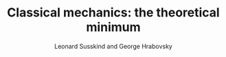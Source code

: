 ---
type      : book
author    : Leonard Susskind and George Hrabovsky
title     : "Classical mechanics: the theoretical minimum"
publisher : Penguin Random House
address   : New York, NY
year      : 2014-01-01
isbn      : 9780141976228
weblink   : https://www.amazon.de/Classical-Mechanics-Theoretical-Minimum/dp/0141976225
---